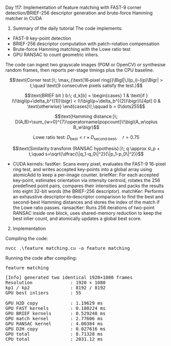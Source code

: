Day 117: Implementation of feature matching with FAST-9 corner detection/BRIEF-256 descriptor generation and brute-force Hamming matcher in CUDA

1) Summary of the daily tutorial
The code implements:
- FAST-9 key-point detection
- BRIEF-256 descriptor computation with patch-rotation compensation
- Brute-force Hamming matching with the Lowe ratio test
- GPU RANSAC to count geometric inliers.

The code can ingest two grayscale images (PGM or OpenCV) or synthesise random frames, then reports per-stage timings plus the CPU baseline.

```math
\text{Corner test:}\;
\max_{\text{16‐pixel ring}}\Bigl|\,I(p_i)-I(p)\Bigr| > t,\quad
\text{9 consecutive pixels satisfy the test.}
```

```math
\text{BRIEF bit } b:\;
d_k[b] = \begin{cases}
  1 & \text{if } I\!\bigl(p+\delta_b^{(1)}\bigr) < I\!\bigl(p+\delta_b^{(2)}\bigr)\\[4pt]
  0 & \text{otherwise}
\end{cases}\!,\qquad b = 0\dots255
```

```math
\text{Hamming distance:}\;
D(A,B)=\sum_{w=0}^{7}\operatorname{popcount}\!\bigl(A_w\oplus B_w\bigr)
```

```math
\text{Lowe ratio test:}\;
D_\text{best} < r \times D_\text{second‐best},\quad r=0.75
```

```math
\text{Similarity transform (RANSAC hypothesis):}\;
q \approx s\,p + t,\quad
s=\sqrt{\dfrac{\|q_1-q_0\|^2}{\|p_1-p_0\|^2}}
```

- CUDA kernels:
fastKer: Scans every pixel, evaluates the FAST-9 16-pixel ring test, and writes accepted key-points into a global array using atomicAdd to keep a per-image counter.
briefKer: For each accepted key-point, estimates orientation via intensity centroid, rotates the 256 predefined point pairs, compares their intensities and packs the results into eight 32-bit words (the BRIEF-256 descriptor).
matchKer: Performs an exhaustive descriptor‐to‐descriptor comparison to find the best and second-best Hamming distances and stores the index of the match if the Lowe ratio passes.
ransacKer: Runs 256 iterations of two-point RANSAC inside one block, uses shared-memory reduction to keep the best inlier count, and atomically updates a global best score.

2) Implementation

Compiling the code:

<pre>nvcc .\feature_matching.cu -o feature_matching</pre>

Running the code after compiling:

<pre>feature_matching</pre>

<pre>[Info] generated two identical 1920×1080 frames
Resolution              : 1920 × 1080
kp1 / kp2               : 8192 / 8192
GPU best inliers        : 55

GPU H2D copy            : 1.19629 ms
GPU FAST kernels        : 0.180224 ms
GPU BRIEF kernels       : 0.529248 ms
GPU match kernel        : 2.77606 ms
GPU RANSAC kernel       : 4.00384 ms
GPU D2H copy            : 0.027616 ms
GPU total               : 8.71328 ms
CPU total               : 2031.12 ms</pre>
